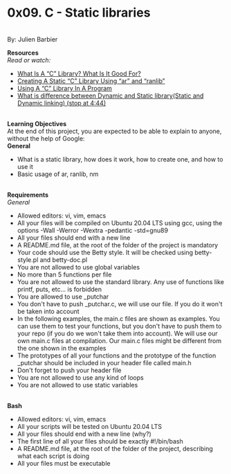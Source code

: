 <h1>0x09. C - Static libraries</h1><br>
By: Julien Barbier

<b>Resources</b> <br>
<i>Read or watch:</i>
<br>
<ul>
<li><a href="https://docencia.ac.upc.edu/FIB/USO/Bibliografia/unix-c-libraries.html">What Is A “C” Library? What Is It Good For?</a></li>
<li><a href="https://docencia.ac.upc.edu/FIB/USO/Bibliografia/unix-c-libraries.html">Creating A Static “C” Library Using “ar” and “ranlib”</a></li>
<li><a href="https://intranet.alxswe.com/rltoken/XB1iH0qE6gshx0x8TfRAPQ">Using A “C” Library In A Program</a></li>
<li><a href="https://intranet.alxswe.com/rltoken/PexOGO-npR_ZDQk-SpOR9g">What is difference between Dynamic and Static library(Static and Dynamic linking) (stop at 4:44)</a></li>

</ul>
<br> <b>Learning Objectives</b> <br>
At the end of this project, you are expected to be able to explain to anyone, without the help of Google:
<br>
<b>General</b>
<ul>
<li>What is a static library, how does it work, how to create one, and how to use it</li>
<li>Basic usage of ar, ranlib, nm</li>
</ul>
<br>
<b>Requirements</b> <br>
<i>General</i><br>
<ul>
<li>Allowed editors: vi, vim, emacs</li>
<li>All your files will be compiled on Ubuntu 20.04 LTS using gcc, using the options -Wall -Werror -Wextra -pedantic -std=gnu89</li>
<li>All your files should end with a new line</li>
<li>A README.md file, at the root of the folder of the project is mandatory</li>
<li>Your code should use the Betty style. It will be checked using betty-style.pl and betty-doc.pl</li>
<li>You are not allowed to use global variables</li>
<li>No more than 5 functions per file</li>
<li>You are not allowed to use the standard library. Any use of functions like printf, puts, etc... is forbidden</li>
<li>You are allowed to use _putchar</li>
<li>You don't have to push _putchar.c, we will use our file. If you do it won't be taken into account</li>
<li>In the following examples, the main.c files are shown as examples. You can use them to test your functions, but you don't have to push them to your repo (if you do we won't take them into account). We will use our own main.c files at compilation. Our main.c files might be different from the one shown in the examples</li>
<li>The prototypes of all your functions and the prototype of the function _putchar should be included in your header file called main.h</li>
<li>Don't forget to push your header file</li>
<li>You are not allowed to use any kind of loops</li>
<li>You are not allowed to use static variables</li>
</ul>
<br>
<b>Bash</b><br>
<ul>
<li>Allowed editors: vi, vim, emacs</li>
<li>All your scripts will be tested on Ubuntu 20.04 LTS</li>
<li>All your files should end with a new line (why?)</li>
<li>The first line of all your files should be exactly #!/bin/bash</li>
<li>A README.md file, at the root of the folder of the project, describing what each script is doing</li>
<li>All your files must be executable</li>
</ul>
